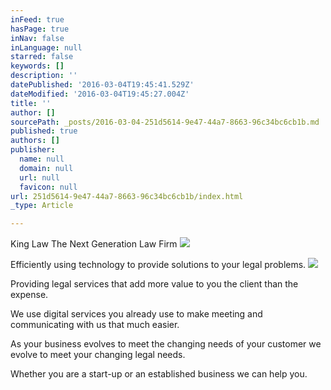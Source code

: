 ```yaml
---
inFeed: true
hasPage: true
inNav: false
inLanguage: null
starred: false
keywords: []
description: ''
datePublished: '2016-03-04T19:45:41.529Z'
dateModified: '2016-03-04T19:45:27.004Z'
title: ''
author: []
sourcePath: _posts/2016-03-04-251d5614-9e47-44a7-8663-96c34bc6cb1b.md
published: true
authors: []
publisher:
  name: null
  domain: null
  url: null
  favicon: null
url: 251d5614-9e47-44a7-8663-96c34bc6cb1b/index.html
_type: Article

---
```

King Law The Next Generation Law Firm
![](https://the-grid-user-content.s3-us-west-2.amazonaws.com/48c497f5-0fdf-4065-bbba-2bd93c1cb1ad.jpg)

Efficiently using technology to provide solutions to your legal problems. ![](https://the-grid-user-content.s3-us-west-2.amazonaws.com/f25a073b-9e2f-45fe-a54e-953dbf908966.jpg)

Providing legal services that add more value to you the client than the expense. 

We use digital services you already use to make meeting and communicating with us that much easier. 

As your business evolves to meet the changing needs of your customer we evolve to meet your changing legal needs.  

Whether you are a start-up or an established business we can help you.